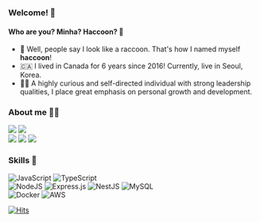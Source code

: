 ### Welcome! 👋
#### Who are you? Minha? Haccoon? 👀
- 🦝 Well, people say I look like a raccoon. That's how I named myself **haccoon**!
- 🇨🇦 I lived in Canada for 6 years since 2016! Currently, live in Seoul, Korea.
- 🧗‍♂️ A highly curious and self-directed individual with strong leadership qualities, I place great emphasis on personal growth and development.
  
### About me 👩‍💻
<a href="https://drive.google.com/file/d/11gFVxUQfRBF6dHoT6acGeLJ4aJsplYe4/view?usp=drive_link" target="_blank"><img src="https://img.shields.io/badge/resume-FFC75F?style=for-the-badge&logo=googledocs&logoColor=4B4453"/></a>
<a href="https://minhasohn.notion.site/ebd4272ffeb942c1919e41b326d69ad6?pvs=4" target="_blank"><img src="https://img.shields.io/badge/portfolio-FFC75F?style=for-the-badge&logo=notion&logoColor=4B4453"/></a>   
<a href="https://inblog.ai/haccoon" target="_blank"><img src="https://img.shields.io/badge/blog-845EC2?style=for-the-badge&logo=bloglovin&logoColorD65DB1"/></a>
<a href="https://www.linkedin.com/in/minhasohn/" target="_blank"><img src="https://img.shields.io/badge/linkedin-2C73D2?style=for-the-badge&logo=linkedin&logoColor=FFF82C"/></a>
<a href="" target="_blank"><img src="https://img.shields.io/badge/codeminhasohn@gmail.com-38507B?style=for-the-badge&logo=gmail&logoColor=white"/></a>

### Skills 🫡
![JavaScript](https://img.shields.io/badge/javascript-%23323330.svg?style=for-the-badge&logo=javascript&logoColor=%23F7DF1E)
![TypeScript](https://img.shields.io/badge/typescript-%23007ACC.svg?style=for-the-badge&logo=typescript&logoColor=white)    
![NodeJS](https://img.shields.io/badge/node.js-6DA55F?style=for-the-badge&logo=node.js&logoColor=white)
![Express.js](https://img.shields.io/badge/express.js-%23404d59.svg?style=for-the-badge&logo=express&logoColor=%2361DAFB)
![NestJS](https://img.shields.io/badge/nestjs-%23E0234E.svg?style=for-the-badge&logo=nestjs&logoColor=white)
![MySQL](https://img.shields.io/badge/mysql-%2300f.svg?style=for-the-badge&logo=mysql&logoColor=white)    
![Docker](https://img.shields.io/badge/docker-%230db7ed.svg?style=for-the-badge&logo=docker&logoColor=white)
![AWS](https://img.shields.io/badge/AWS-%23FF9900.svg?style=for-the-badge&logo=amazon-aws&logoColor=white)

[![Hits](https://hits.seeyoufarm.com/api/count/incr/badge.svg?url=https%3A%2F%2Fgithub.com%2Fha-ccoon&count_bg=%23555252&title_bg=%23B0B0B0&icon=github.svg&icon_color=%23FFFFFF&title=visitors&edge_flat=true)](https://hits.seeyoufarm.com)   
